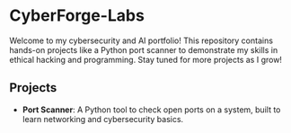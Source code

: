 # CyberForge-Labs
Welcome to my cybersecurity and AI portfolio! This repository contains hands-on projects like a Python port scanner to demonstrate my skills in ethical hacking and programming. Stay tuned for more projects as I grow!

## Projects
- **Port Scanner**: A Python tool to check open ports on a system, built to learn networking and cybersecurity basics.
